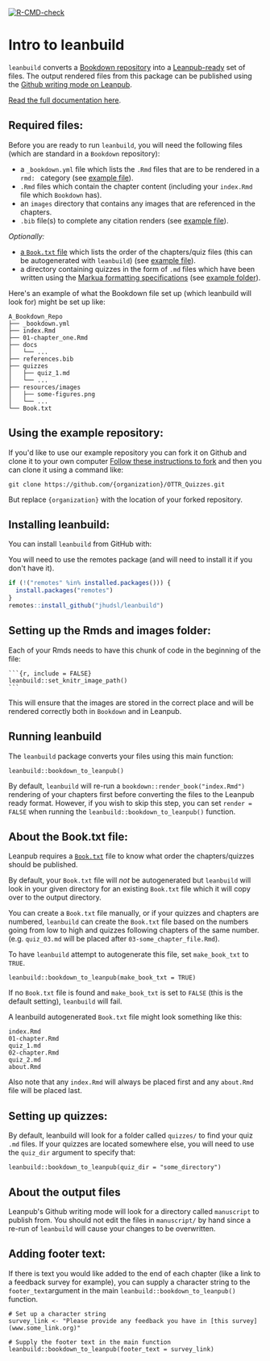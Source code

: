 
<!-- badges: start -->

[![R-CMD-check](https://github.com/jhudsl/leanbuild/workflows/R-CMD-check/badge.svg)](https://github.com/jhudsl/leanbuild/actions)
<!-- badges: end -->

<!-- README.md is generated from README.Rmd. Please edit that file -->

# Intro to leanbuild

`leanbuild` converts a [Bookdown repository](https://github.com/jtr13/bookdown-template) into a [Leanpub-ready](https://leanpub.com/) set of files.
The output rendered files from this package can be published using the [Github writing mode on Leanpub](https://leanpub.com/lfm/read#leanpub-auto-switching-writing-modes).

[Read the full documentation here](https://jhudatascience.org/leanbuild/docs/index.html).

## Required files:

Before you are ready to run `leanbuild`, you will need the following files (which are standard in a `Bookdown` repository):  
- a `_bookdown.yml` file which lists the `.Rmd` files that are to be rendered in a `rmd: ` category (see [example file](https://github.com/jhudsl/OTTR_Quizzes/blob/main/_bookdown.yml)).
- `.Rmd` files which contain the chapter content (including your `index.Rmd` file which `Bookdown` has).
- an `images` directory that contains any images that are referenced in the chapters.
- `.bib` file(s) to complete any citation renders (see [example file](https://github.com/jhudsl/OTTR_Quizzes/blob/main/book.bib)).

_Optionally:_
- [a `Book.txt` file](https://leanpub.com/lfm/read#leanpub-auto-booktxt-sampletxt-and-manuscript-files) which lists the order of the chapters/quiz files (this can be autogenerated with `leanbuild`) (see [example file](https://github.com/jhudsl/OTTR_Quizzes/blob/main/Book.txt)).
- a directory containing quizzes in the form of `.md` files which have been written using the [Markua formatting specifications](https://leanpub.com/markua/read#leanpub-auto-quizzes-and-exercises) (see [example folder](https://github.com/jhudsl/OTTR_Quizzes/tree/main/quizzes)).

Here's an example of what the Bookdown file set up (which leanbuild will look for) might be set up like:
```
A_Bookdown_Repo
├── _bookdown.yml
├── index.Rmd
├── 01-chapter_one.Rmd
├── docs
│   └── ...
├── references.bib
├── quizzes
│   ├── quiz_1.md
│   └── ...
├── resources/images
│   ├── some-figures.png
│   └── ...
└── Book.txt
```

## Using the example repository:

If you'd like to use our example repository you can fork it on Github and clone it to your own computer
[Follow these instructions to fork](https://docs.github.com/en/get-started/quickstart/fork-a-repo#forking-a-repository) and then you can clone it using a command like:  

```{sh}
git clone https://github.com/{organization}/OTTR_Quizzes.git
```
But replace `{organization}` with the location of your forked repository.

## Installing leanbuild:

You can install `leanbuild` from GitHub with:

You will need to use the remotes package (and will need to install it if you don't have it).
``` r
if (!("remotes" %in% installed.packages())) {
  install.packages("remotes")
}
remotes::install_github("jhudsl/leanbuild")
```

## Setting up the Rmds and images folder:

Each of your Rmds needs to have this chunk of code in the beginning of the file:

`````{r}
```{r, include = FALSE}
leanbuild::set_knitr_image_path()
```
`````
This will ensure that the images are stored in the correct place and will be rendered correctly both in `Bookdown` and in Leanpub.

## Running leanbuild

The `leanbuild` package converts your files using this main function:

```{r}
leanbuild::bookdown_to_leanpub()
```

By default, `leanbuild` will re-run a `bookdown::render_book("index.Rmd")` rendering of your chapters first before converting the files to the Leanpub ready format.
However, if you wish to skip this step, you can set `render = FALSE` when running the `leanbuild::bookdown_to_leanpub()` function.

## About the Book.txt file:

Leanpub requires a [`Book.txt`](https://leanpub.com/lfm/read#leanpub-auto-booktxt-sampletxt-and-manuscript-files) file to know what order the chapters/quizzes should be published.

By default, your `Book.txt` file will _not_ be autogenerated but `leanbuild` will look in your given directory for an existing `Book.txt` file which it will copy over to the output directory.

You can create a `Book.txt` file manually, or if your quizzes and chapters are numbered, `leanbuild` can create the `Book.txt` file based on the numbers going from low to high and quizzes following chapters of the same number.
(e.g. `quiz_03.md` will be placed after `03-some_chapter_file.Rmd`).

To have `leanbuild` attempt to autogenerate this file, set `make_book_txt` to `TRUE`.

```{r}
leanbuild::bookdown_to_leanpub(make_book_txt = TRUE)
```

If no `Book.txt` file is found and `make_book_txt` is set to `FALSE` (this is the default setting), `leanbuild` will fail.

A leanbuild autogenerated `Book.txt` file might look something like this:
```
index.Rmd
01-chapter.Rmd
quiz_1.md
02-chapter.Rmd
quiz_2.md
about.Rmd
```
Also note that any `index.Rmd` will always be placed first and any `about.Rmd` file will be placed last.

## Setting up quizzes:

By default, leanbuild will look for a folder called `quizzes/` to find your quiz `.md` files.
If your quizzes are located somewhere else, you will need to use the `quiz_dir` argument to specify that:

```{r}
leanbuild::bookdown_to_leanpub(quiz_dir = "some_directory")
```

## About the output files

Leanpub's Github writing mode will look for a directory called `manuscript` to publish from.
You should not edit the files in `manuscript/` by hand since a re-run of `leanbuild` will cause your changes to be overwritten.

## Adding footer text:

If there is text you would like added to the end of each chapter (like a link to a feedback survey for example), you can supply a character string to the `footer_text`argument in the main `leanbuild::bookdown_to_leanpub()` function.

```{r}
# Set up a character string
survey_link <- "Please provide any feedback you have in [this survey](www.some_link.org)"

# Supply the footer text in the main function
leanbuild::bookdown_to_leanpub(footer_text = survey_link)
```
